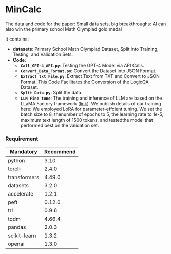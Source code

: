 # MinCalc
The data and code for the paper: Small data sets, big breakthroughs: AI can also win the primary school Math Olympiad gold medal

It contains:

* **datasets**: Primary School Math Olympiad Dataset, Split into Training, Testing, and Validation Sets.
* **Code**:
   * **`Call_GPT-4_API.py`**: Testing the GPT-4 Model via API Calls.
   * **`Convert_Data_Format.py`**: Convert the Dataset into JSON Format.
   * **`Extract_txt_File.py`**: Extract Text from TXT and Convert to JSON Format. This Code Facilitates the Conversion of the LogicQA Dataset.
   * **`Split_Data.py`**: Split the data.
   * **`LLM Fine tune`**: The training and inference of LLM are based on the LLaMA Factory framework ([link](https://github.com/hiyouga/LLaMA-Factory/tree/main)). We publish details of our training here: We employed LoRA for parameter-effcient tuning. We set the batch size to 8, thenumber of epochs to 5, the learning rate to 1e-5, maximum text length of 1500 tokens, and testedthe model that performed best on the validation set.


### Requirement

| Mandatory  | Recommend  |
|------|------|
| python  | 3.10  |
| torch  | 2.4.0  |
| transformers  | 4.49.0  |
| datasets  | 3.2.0  |
| accelerate  | 1.2.1  |
| peft  | 0.12.0 |
| trl  | 0.9.6  |
| tqdm | 4.66.4  |
| pandas |  2.0.3 |
| scikit-learn | 1.3.2  |
| openai | 1.3.0  |
